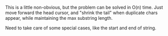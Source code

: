 This is a little non-obvious, but the problem can be solved in O(n) time. Just move forward the head cursor, and "shrink the tail" when duplicate chars appear, while maintaining the max substring length.

Need to take care of some special cases, like the start and end of string.
